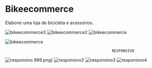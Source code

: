 # Bikeecommerce
Elaborei uma loja de bicicleta e acessórios.

![bikeecommerce3](https://user-images.githubusercontent.com/82785756/151636790-b778b6f8-44f2-43db-b0c5-2207386321f7.png)
![bikeecommerce2](https://user-images.githubusercontent.com/82785756/151636792-94837a91-5915-403c-a7bb-4ef6d50b3625.png)
![bikeecommerce](https://user-images.githubusercontent.com/82785756/151636797-e8d432f0-dca9-4df2-9ae3-f7e44daea.png)

![bikeecommerce](https://user-images.githubusercontent.com/82785756/151637319-f80174b0-2ed3-4038-aa8a-ca308289fe19.png)


                                                    RESPONSIVO

![responsivo](https://user-images.githubusercontent.com/82785756/151637045-15eca906-18fc-479a-8468-0117804e4bc4.png)
999.png)
![responsivo2](https://user-images.githubusercontent.com/82785756/151637062-df1ad7ab-277d-4f81-a2b6-7a15b27272e8.png)
![responsivo3](https://user-images.githubusercontent.com/82785756/151637068-e262ef9f-cc9d-4350-bb21-385cd04f0aee.png)
![responsivo4](https://user-images.githubusercontent.com/82785756/151637073-569c9226-734c-4fdd-8f01-08747ca23de6.png)
